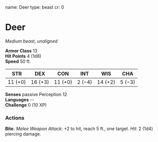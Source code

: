 name: Deer
type: beast
cr: 0

# Deer 
_Medium beast, unaligned_

**Armor Class** 13    
**Hit Points** 4 (1d8)    
**Speed** 50 ft. 

| STR     | DEX     | CON     | INT     | WIS     | CHA     |
|---------|---------|---------|---------|---------|---------|
| 11 (+0) | 16 (+3) | 11 (+0) | 2 (−4)  | 14 (+2) | 5 (−3)  |    

**Senses** passive Perception 12    
**Languages** --    
**Challenge** 0 (10 XP) 

### Actions    
**Bite.** _Melee Weapon Attack:_ +2 to hit, reach 5 ft., one target. _Hit:_ 2 (1d4) piercing damage. 